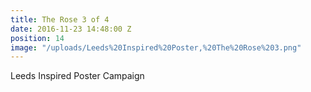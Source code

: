 ```yaml
---
title: The Rose 3 of 4
date: 2016-11-23 14:48:00 Z
position: 14
image: "/uploads/Leeds%20Inspired%20Poster,%20The%20Rose%203.png"
---
```


Leeds Inspired Poster Campaign